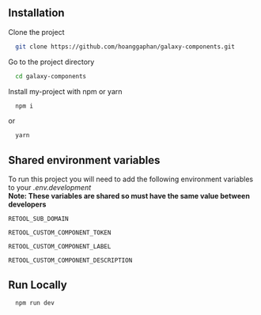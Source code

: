 
## Installation

Clone the project

```bash
  git clone https://github.com/hoanggaphan/galaxy-components.git
```

Go to the project directory

```bash
  cd galaxy-components
```

Install my-project with npm or yarn

```bash
  npm i
```
or
```bash
  yarn
```

## Shared environment variables

To run this project you will need to add the following environment variables to your *.env.development*\
**Note: These variables are shared so must have the same value between developers**

`RETOOL_SUB_DOMAIN`

`RETOOL_CUSTOM_COMPONENT_TOKEN`

`RETOOL_CUSTOM_COMPONENT_LABEL`

`RETOOL_CUSTOM_COMPONENT_DESCRIPTION`


## Run Locally

```bash
  npm run dev
```

